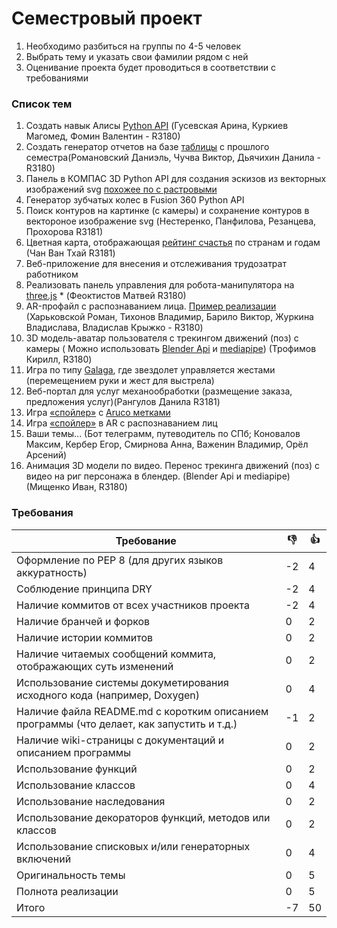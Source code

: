 # Семестровый проект

1. Необходимо разбиться на группы по 4-5 человек
2. Выбрать тему и указать свои фамилии рядом с ней
3. Оценивание проекта будет проводиться в соответствии с требованиями

### Список тем
1. Создать навык Алисы [Python API](https://yandex.ru/dev/dialogs/alice/doc/quickstart-python.html) (Гусевская Арина, Куркиев Магомед, Фомин Валентин - R3180)
2. Создать генератор отчетов на базе [таблицы](https://docs.google.com/spreadsheets/d/1Ihgj00Kplp9a1FfOWidmWuYk-V4e5maF3qH72sozJ0g/edit?usp=sharing) с прошлого семестра(Романовский Даниэль, Чучва Виктор, Дьячихин Данила - R3180)
3. Панель в КОМПАС 3D Python API для создания эскизов из векторных изображений svg [похожее по с растровыми](https://www.youtube.com/watch?v=a-bPY6oCj48)
4. Генератор зубчатых колес в Fusion 360 Python API
5. Поиск контуров на картинке (с камеры) и сохранение контуров в вектороное изображение svg (Нестеренко, Панфилова, Резанцева, Прохорова R3181)
6. Цветная карта, отображающая [рейтинг счастья](https://www.kaggle.com/unsdsn/world-happiness?select=2019.csv) по странам и годам (Чан Ван Тхай R3181)
7. Веб-приложение для внесения и отслеживания трудозатрат работником
8. Реализовать панель управления для робота-манипулятора на [three.js](https://threejs.org/examples/#webgl_loader_collada_kinematics) * (Феоктистов Матвей R3180) 
9. AR-профайл с распознаванием лица. [Пример реализации](https://www.youtube.com/watch?v=yIImVW9m2lY) (Харьковской Роман, Тихонов Владимир, Барило Виктор, Журкина Владислава, Владислав Крыжко - R3180)
10. 3D модель-аватар пользователя с трекингом движений (поз) с камеры ( Можно использовать [Blender Api](https://docs.blender.org/api/current/index.html) и [mediapipe](https://google.github.io/mediapipe/)) (Трофимов Кирилл, R3180)
11. Игра по типу [Galaga](https://ru.wikipedia.org/wiki/Galaga), где звездолет управляется жестами (перемещением руки и жест для выстрела) 
12. Веб-портал для услуг механообработки (размещение заказа, предложения услуг)(Рангулов Данила R3181)
13. Игра [«спойлер»](https://www.mosigra.ru/spoiler/rules/) с [Aruco метками](https://docs.opencv.org/3.4/d5/dae/tutorial_aruco_detection.html)
14. Игра [«спойлер»](https://www.mosigra.ru/spoiler/rules/) в AR с распознаванием лиц
15. Ваши темы... (Бот телеграмм, путеводитель по СПб; Коновалов Максим, Кербер Егор, Смирнова Анна, Важенин Владимир, Орёл Арсений)
16. Анимация 3D модели по видео. Перенос трекинга движений (поз) с видео на риг персонажа в блендер. (Blender Api и mediapipe) (Мищенко Иван, R3180)
### Требования
| Требование | :-1: | :+1: |
|------------|------|------|
|Оформление по PEP 8 (для других языков аккуратность)| -2 |4|
|Соблюдение принципа DRY|-2|4|
|Наличие коммитов от всех участников проекта| -2 |4|
|Наличие бранчей и форков|0|2|
|Наличие истории коммитов|0|2|
|Наличие читаемых сообщений коммита, отображающих суть изменений|0|2|
|Использование системы докуметирования исходного кода (например, Doxygen)|0|4|
|Наличие файла README.md с коротким описанием программы (что делает, как запустить и т.д.)|-1|2|
|Наличие wiki-страницы с документаций и описанием программы|0|2|
|Использование функций|0|2|
|Использование классов|0|4|
|Использование наследования|0|2|
|Использование декораторов функций, методов или классов|0|2|
|Использование списковых и/или генераторных включений|0|4|
|Оригинальность темы|0|5|
|Полнота реализации|0|5|
Итого|-7|50
